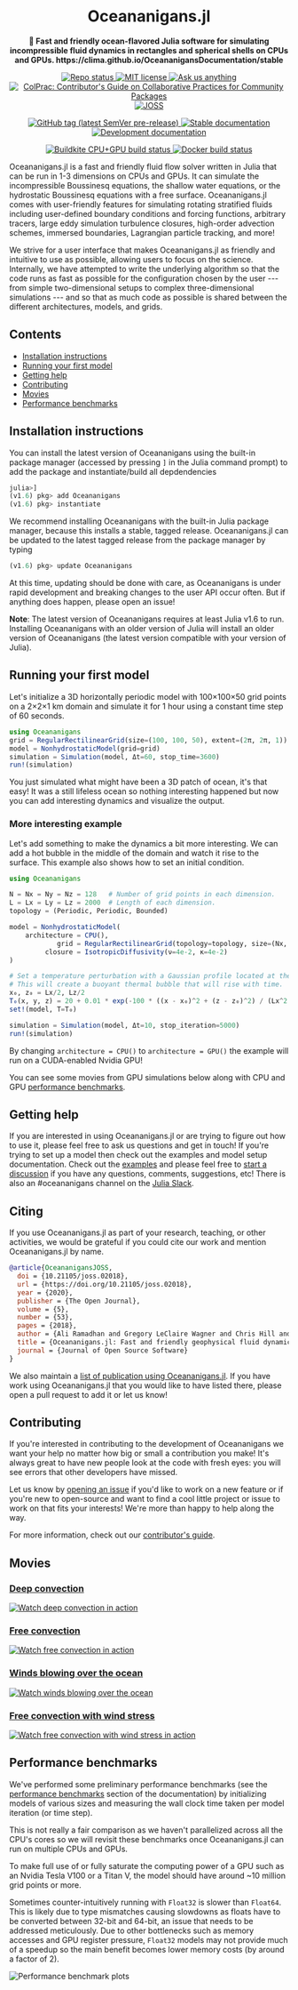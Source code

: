<!-- Title -->
<h1 align="center">
  Oceananigans.jl
</h1>

<!-- description -->
<p align="center">
  <strong>🌊 Fast and friendly ocean-flavored Julia software for simulating incompressible fluid dynamics in rectangles and spherical shells on CPUs and GPUs. https://clima.github.io/OceananigansDocumentation/stable</strong>
</p>

<!-- Information badges -->
<p align="center">
  <a href="https://www.repostatus.org/#active">
    <img alt="Repo status" src="https://www.repostatus.org/badges/latest/active.svg?style=flat-square" />
  </a>
  <a href="https://mit-license.org">
    <img alt="MIT license" src="https://img.shields.io/badge/License-MIT-blue.svg?style=flat-square">
  </a>
  <a href="https://github.com/CliMA/Oceananigans.jl/discussions">
    <img alt="Ask us anything" src="https://img.shields.io/badge/Ask%20us-anything-1abc9c.svg?style=flat-square">
  </a>
  <a href="https://github.com/SciML/ColPrac">
    <img alt="ColPrac: Contributor's Guide on Collaborative Practices for Community Packages" src="https://img.shields.io/badge/ColPrac-Contributor's%20Guide-blueviolet?style=flat-square">
  </a>
  <a href="https://doi.org/10.21105/joss.02018">
    <img alt="JOSS" src="https://joss.theoj.org/papers/10.21105/joss.02018/status.svg">
  </a>
</p>

<!-- Version and documentation badges -->
<p align="center">
  <a href="https://github.com/CliMA/Oceananigans.jl/releases">
    <img alt="GitHub tag (latest SemVer pre-release)" src="https://img.shields.io/github/v/tag/CliMA/Oceananigans.jl?include_prereleases&label=latest%20version&logo=github&sort=semver&style=flat-square">
  </a>
  <a href="https://clima.github.io/OceananigansDocumentation/stable">
    <img alt="Stable documentation" src="https://img.shields.io/badge/documentation-stable%20release-blue?style=flat-square">
  </a>
  <a href="https://clima.github.io/OceananigansDocumentation/dev">
    <img alt="Development documentation" src="https://img.shields.io/badge/documentation-in%20development-orange?style=flat-square">
  </a>
</p>

<!-- CI/CD badges -->
<p align="center">
  <a href="https://buildkite.com/clima/oceananigans">
    <img alt="Buildkite CPU+GPU build status" src="https://img.shields.io/buildkite/4d921fc17b95341ea5477fb62df0e6d9364b61b154e050a123/master?logo=buildkite&label=Buildkite%20CPU%2BGPU&style=flat-square">
  </a>
  <a href="https://hub.docker.com/r/aliramadhan/oceananigans">
    <img alt="Docker build status" src="https://img.shields.io/docker/cloud/build/aliramadhan/oceananigans?label=Docker&logo=docker&logoColor=white&style=flat-square">
  </a>
</p>

Oceananigans.jl is a fast and friendly fluid flow solver written in Julia that can be run in 1-3 dimensions on CPUs and GPUs. It can simulate the incompressible Boussinesq equations, the shallow water equations, or the hydrostatic Boussinesq equations with a free surface. Oceananigans.jl comes with user-friendly features for simulating rotating stratified fluids including user-defined boundary conditions and forcing functions, arbitrary tracers, large eddy simulation turbulence closures, high-order advection schemes, immersed boundaries, Lagrangian particle tracking, and more!

We strive for a user interface that makes Oceananigans.jl as friendly and intuitive to use as possible, allowing users to focus on the science. Internally, we have attempted to write the underlying algorithm so that the code runs as fast as possible for the configuration chosen by the user --- from simple two-dimensional setups to complex three-dimensional simulations --- and so that as much code as possible is shared between the different architectures, models, and grids.

## Contents

* [Installation instructions](#installation-instructions)
* [Running your first model](#running-your-first-model)
* [Getting help](#getting-help)
* [Contributing](#contributing)
* [Movies](#movies)
* [Performance benchmarks](#performance-benchmarks)

## Installation instructions

You can install the latest version of Oceananigans using the built-in package manager (accessed by pressing `]` in the Julia command prompt) to add the package and instantiate/build all depdendencies

```julia
julia>]
(v1.6) pkg> add Oceananigans
(v1.6) pkg> instantiate
```

We recommend installing Oceananigans with the built-in Julia package manager, because this installs a stable, tagged release. Oceananigans.jl can be updated to the latest tagged release from the package manager by typing

```julia
(v1.6) pkg> update Oceananigans
```

At this time, updating should be done with care, as Oceananigans is under rapid development and breaking changes to the user API occur often. But if anything does happen, please open an issue!

**Note**: The latest version of Oceananigans requires at least Julia v1.6 to run. Installing Oceananigans with an older version of Julia will install an older version of Oceananigans (the latest version compatible with your version of Julia).

## Running your first model

Let's initialize a 3D horizontally periodic model with 100×100×50 grid points on a 2×2×1 km domain and simulate it for 1 hour using a constant time step of 60 seconds.

```julia
using Oceananigans
grid = RegularRectilinearGrid(size=(100, 100, 50), extent=(2π, 2π, 1))
model = NonhydrostaticModel(grid=grid)
simulation = Simulation(model, Δt=60, stop_time=3600)
run!(simulation)
```

You just simulated what might have been a 3D patch of ocean, it's that easy! It was a still lifeless ocean so nothing interesting happened but now you can add interesting dynamics and visualize the output.

### More interesting example

Let's add something to make the dynamics a bit more interesting. We can add a hot bubble in the middle of the domain and watch it rise to the surface. This example also shows how to set an initial condition.

```julia
using Oceananigans

N = Nx = Ny = Nz = 128   # Number of grid points in each dimension.
L = Lx = Ly = Lz = 2000  # Length of each dimension.
topology = (Periodic, Periodic, Bounded)

model = NonhydrostaticModel(
    architecture = CPU(),
            grid = RegularRectilinearGrid(topology=topology, size=(Nx, Ny, Nz), extent=(Lx, Ly, Lz)),
         closure = IsotropicDiffusivity(ν=4e-2, κ=4e-2)
)

# Set a temperature perturbation with a Gaussian profile located at the center.
# This will create a buoyant thermal bubble that will rise with time.
x₀, z₀ = Lx/2, Lz/2
T₀(x, y, z) = 20 + 0.01 * exp(-100 * ((x - x₀)^2 + (z - z₀)^2) / (Lx^2 + Lz^2))
set!(model, T=T₀)

simulation = Simulation(model, Δt=10, stop_iteration=5000)
run!(simulation)
```

By changing `architecture = CPU()` to `architecture = GPU()` the example will run on a CUDA-enabled Nvidia GPU!

You can see some movies from GPU simulations below along with CPU and GPU [performance benchmarks](https://github.com/clima/Oceananigans.jl#performance-benchmarks).

## Getting help

If you are interested in using Oceananigans.jl or are trying to figure out how to use it, please feel free to ask us questions and get in touch! If you're trying to set up a model then check out the examples and model setup documentation. Check out the [examples](https://github.com/clima/Oceananigans.jl/tree/master/examples) and please feel free to [start a discussion](https://github.com/CliMA/Oceananigans.jl/discussions) if you have any questions, comments, suggestions, etc! There is also an #oceananigans channel on the [Julia Slack](https://julialang.org/slack/).

## Citing

If you use Oceananigans.jl as part of your research, teaching, or other activities, we would be grateful if you could cite our work and mention Oceananigans.jl by name.

```bibtex
@article{OceananigansJOSS,
  doi = {10.21105/joss.02018},
  url = {https://doi.org/10.21105/joss.02018},
  year = {2020},
  publisher = {The Open Journal},
  volume = {5},
  number = {53},
  pages = {2018},
  author = {Ali Ramadhan and Gregory LeClaire Wagner and Chris Hill and Jean-Michel Campin and Valentin Churavy and Tim Besard and Andre Souza and Alan Edelman and Raffaele Ferrari and John Marshall},
  title = {Oceananigans.jl: Fast and friendly geophysical fluid dynamics on GPUs},
  journal = {Journal of Open Source Software}
}
```

We also maintain a [list of publication using Oceananigans.jl](https://clima.github.io/OceananigansDocumentation/stable/#Papers-and-preprints-using-Oceananigans.jl). If you have work using Oceananigans.jl that you would like to have listed there, please open a pull request to add it or let us know!

## Contributing

If you're interested in contributing to the development of Oceananigans we want your help no matter how big or small a contribution you make! It's always great to have new people look at the code with fresh eyes: you will see errors that other developers have missed.

Let us know by [opening an issue](https://github.com/clima/Oceananigans.jl/issues/new) if you'd like to work on a new feature or if you're new to open-source and want to find a cool little project or issue to work on that fits your interests! We're more than happy to help along the way.

For more information, check out our [contributor's guide](https://github.com/clima/Oceananigans.jl/blob/master/CONTRIBUTING.md).

## Movies

### [Deep convection](https://www.youtube.com/watch?v=kpUrxnKKMjI)

[![Watch deep convection in action](https://raw.githubusercontent.com/ali-ramadhan/ali-ramadhan.Github.io/master/img/surface_temp_3d_00130_halfsize.png)](https://www.youtube.com/watch?v=kpUrxnKKMjI)

### [Free convection](https://www.youtube.com/watch?v=yq4op9h3xcU)

[![Watch free convection in action](https://raw.githubusercontent.com/ali-ramadhan/ali-ramadhan.Github.io/master/img/free_convection_0956.png)](https://www.youtube.com/watch?v=yq4op9h3xcU)

### [Winds blowing over the ocean](https://www.youtube.com/watch?v=IRncfbvuiy8)

[![Watch winds blowing over the ocean](https://raw.githubusercontent.com/ali-ramadhan/ali-ramadhan.Github.io/master/img/wind_stress_0400.png)](https://www.youtube.com/watch?v=IRncfbvuiy8)

### [Free convection with wind stress](https://www.youtube.com/watch?v=ob6OMQgPfI4)

[![Watch free convection with wind stress in action](https://raw.githubusercontent.com/ali-ramadhan/ali-ramadhan.Github.io/master/img/wind_stress_unstable_7500.png)](https://www.youtube.com/watch?v=ob6OMQgPfI4)

## Performance benchmarks

We've performed some preliminary performance benchmarks (see the [performance benchmarks](https://clima.github.io/OceananigansDocumentation/stable/appendix/benchmarks/) section of the documentation) by initializing models of various sizes and measuring the wall clock time taken per model iteration (or time step).

This is not really a fair comparison as we haven't parallelized across all the CPU's cores so we will revisit these benchmarks once Oceananigans.jl can run on multiple CPUs and GPUs.

To make full use of or fully saturate the computing power of a GPU such as an Nvidia Tesla V100 or
a Titan V, the model should have around ~10 million grid points or more.

Sometimes counter-intuitively running with `Float32` is slower than `Float64`. This is likely due
to type mismatches causing slowdowns as floats have to be converted between 32-bit and 64-bit, an
issue that needs to be addressed meticulously. Due to other bottlenecks such as memory accesses and
GPU register pressure, `Float32` models may not provide much of a speedup so the main benefit becomes
lower memory costs (by around a factor of 2).

![Performance benchmark plots](https://user-images.githubusercontent.com/20099589/89906791-d2c85b00-dbb9-11ea-969a-4b8db2c31680.png)
